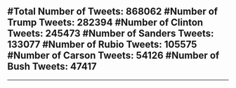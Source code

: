 #Total Number of Tweets: 868062 
#Number of Trump Tweets: 282394
#Number of Clinton Tweets: 245473
#Number of Sanders Tweets: 133077
#Number of Rubio Tweets: 105575
#Number of Carson Tweets: 54126
#Number of Bush Tweets: 47417
---
---
